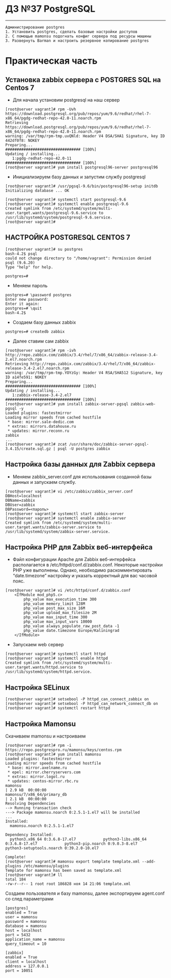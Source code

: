 # ДЗ №37 PostgreSQL
--------------------------------------------------------------------------------------------
```
Администрирование postgres
1. Установить postgres, сделать базовые настройки доступов
2. С помощью mamonsu подогнать конфиг сервера под ресурсы машины
3. Развернуть Barman и настроить резервное копирование postgres
```
# Практическая часть
## Установка zabbix сервера с POSTGRES SQL на Centos 7
- Для начала установим postgresql на наш сервер
```
[root@server vagrant]# rpm -Uvh https://download.postgresql.org/pub/repos/yum/9.6/redhat/rhel-7-x86_64/pgdg-redhat-repo-42.0-11.noarch.rpm
Retrieving https://download.postgresql.org/pub/repos/yum/9.6/redhat/rhel-7-x86_64/pgdg-redhat-repo-42.0-11.noarch.rpm
warning: /var/tmp/rpm-tmp.uvQNld: Header V4 DSA/SHA1 Signature, key ID 442df0f8: NOKEY
Preparing...                          ################################# [100%]
Updating / installing...
   1:pgdg-redhat-repo-42.0-11         ################################# [100%]
[root@server vagrant]# yum install postgresql96-server postgresql96
```
- Инициализируем базу данных и запустим службу postgresql
```
[root@server vagrant]# /usr/pgsql-9.6/bin/postgresql96-setup initdb
Initializing database ... OK

[root@server vagrant]# systemctl start postgresql-9.6
[root@server vagrant]# systemctl enable postgresql-9.6
Created symlink from /etc/systemd/system/multi-user.target.wants/postgresql-9.6.service to /usr/lib/systemd/system/postgresql-9.6.service.
[root@server vagrant]# 
```
## НАСТРОЙКА POSTGRESQL CENTOS 7
```
[root@server vagrant]# su postgres
bash-4.2$ psql
could not change directory to "/home/vagrant": Permission denied
psql (9.6.20)
Type "help" for help.

postgres=# 
```
- Меняем пароль
```
postgres=# \password postgres
Enter new password: 
Enter it again: 
postgres=# \quit
bash-4.2$ 
```
- Создаем базу данных zabbix
```
postgres=# createdb zabbix
```
- Далее ставим сам zabbix
```
[root@server vagrant]# rpm -ivh http://repo.zabbix.com/zabbix/3.4/rhel/7/x86_64/zabbix-release-3.4-2.el7.noarch.rpm
Retrieving http://repo.zabbix.com/zabbix/3.4/rhel/7/x86_64/zabbix-release-3.4-2.el7.noarch.rpm
warning: /var/tmp/rpm-tmp.YOYzGy: Header V4 RSA/SHA512 Signature, key ID a14fe591: NOKEY
Preparing...                          ################################# [100%]
Updating / installing...
   1:zabbix-release-3.4-2.el7         ################################# [100%]
[root@server vagrant]# yum install zabbix-server-pgsql zabbix-web-pgsql -y
Loaded plugins: fastestmirror
Loading mirror speeds from cached hostfile
 * base: mirror.sale-dedic.com
 * extras: mirrors.datahouse.ru
 * updates: mirror.reconn.ru
zabbix
...
[root@server vagrant]# zcat /usr/share/doc/zabbix-server-pgsql-3.4.15/create.sql.gz | psql -U postgres zabbix
```
## Настройка базы данных для Zabbix сервера
- Меняем zabbix_server.conf для использования созданной базы данных и запускаем службу.
```
[root@server vagrant]# vi /etc/zabbix/zabbix_server.conf
DBHost=localhost
DBName=zabbix
DBUser=zabbix
DBPassword=<пароль>
[root@server vagrant]# systemctl start zabbix-server
[root@server vagrant]# systemctl enable zabbix-server
Created symlink from /etc/systemd/system/multi-user.target.wants/zabbix-server.service to /usr/lib/systemd/system/zabbix-server.service.
```
## Настройка PHP для Zabbix веб-интерфейса
- Файл конфигурации Apache для Zabbix веб-интерфейса располагается в /etc/httpd/conf.d/zabbix.conf. Некоторые настройки PHP уже выполнены. Однако, необходимо раскомментировать “date.timezone” настройку и указать корректный для вас часовой пояс.
```
[root@server vagrant]# vi /etc/httpd/conf.d/zabbix.conf
    <IfModule mod_php5.c>
        php_value max_execution_time 300
        php_value memory_limit 128M
        php_value post_max_size 16M
        php_value upload_max_filesize 2M
        php_value max_input_time 300
        php_value max_input_vars 10000
        php_value always_populate_raw_post_data -1
        php_value date.timezone Europe/Kaliningrad
    </IfModule>
```
- Запускаем web сервер
```
[root@server vagrant]# systemctl start httpd
[root@server vagrant]# systemctl enable httpd
Created symlink from /etc/systemd/system/multi-user.target.wants/httpd.service to /usr/lib/systemd/system/httpd.service.
```
## Настройка SELinux
```
[root@server vagrant]# setsebool -P httpd_can_connect_zabbix on
[root@server vagrant]# setsebool -P httpd_can_network_connect_db on
[root@server vagrant]# systemctl restart httpd
```
## Настройка Mamonsu
Скачиваем mamonsu и настроиваем 
```
[root@server vagrant]# rpm -i https://repo.postgrespro.ru/mamonsu/keys/centos.rpm
[root@server vagrant]# yum install mamonsu
Loaded plugins: fastestmirror
Loading mirror speeds from cached hostfile
 * base: mirror.axelname.ru
 * epel: mirror.cherryservers.com
 * extras: mirror.logol.ru
 * updates: centos-mirror.rbc.ru
mamonsu                                                                                                                                                              | 2.9 kB  00:00:00     
mamonsu/7/x86_64/primary_db                                                                                                                                          | 2.1 kB  00:00:00     
Resolving Dependencies
--> Running transaction check
---> Package mamonsu.noarch 0:2.5.1-1.el7 will be installed
...
Installed:
  mamonsu.noarch 0:2.5.1-1.el7                                                                                                                                                              

Dependency Installed:
  python3.x86_64 0:3.6.8-17.el7            python3-libs.x86_64 0:3.6.8-17.el7            python3-pip.noarch 0:9.0.3-8.el7            python3-setuptools.noarch 0:39.2.0-10.el7  

Complete!
[root@server vagrant]# mamonsu export template template.xml --add-plugins /etc/mamonsu/plugins
Template for mamonsu has been saved as template.xml
[root@server vagrant]# ll
total 184
-rw-r--r-- 1 root root 186828 ноя 14 21:06 template.xml
```
Создаем пользователя и базу mamonsu, далее экспортируем agent.conf со след параметрами
```
[postgres]
enabled = True
user = mamonsu
password = mamonsu
database = mamonsu
host = localhost
port = 5432
application_name = mamonsu
query_timeout = 10

[zabbix]
enabled = True
client = localhost
address = 127.0.0.1
port = 10051
```

